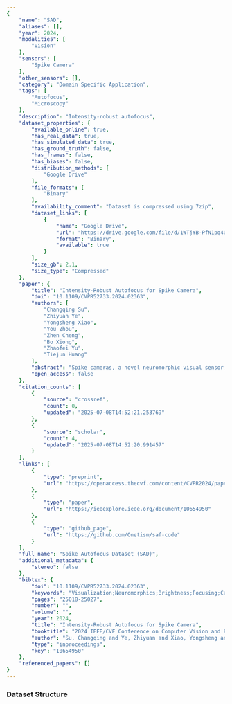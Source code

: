 ```yaml
---
{
    "name": "SAD",
    "aliases": [],
    "year": 2024,
    "modalities": [
        "Vision"
    ],
    "sensors": [
        "Spike Camera"
    ],
    "other_sensors": [],
    "category": "Domain Specific Application",
    "tags": [
        "Autofocus",
        "Microscopy"
    ],
    "description": "Intensity-robust autofocus",
    "dataset_properties": {
        "available_online": true,
        "has_real_data": true,
        "has_simulated_data": true,
        "has_ground_truth": false,
        "has_frames": false,
        "has_biases": false,
        "distribution_methods": [
            "Google Drive"
        ],
        "file_formats": [
            "Binary"
        ],
        "availability_comment": "Dataset is compressed using 7zip",
        "dataset_links": [
            {
                "name": "Google Drive",
                "url": "https://drive.google.com/file/d/1WTjYB-PfN1pq4U7130yWqdImiolAS5Se/view",
                "format": "Binary",
                "available": true
            }
        ],
        "size_gb": 2.1,
        "size_type": "Compressed"
    },
    "paper": {
        "title": "Intensity-Robust Autofocus for Spike Camera",
        "doi": "10.1109/CVPR52733.2024.02363",
        "authors": [
            "Changqing Su",
            "Zhiyuan Ye",
            "Yongsheng Xiao",
            "You Zhou",
            "Zhen Cheng",
            "Bo Xiong",
            "Zhaofei Yu",
            "Tiejun Huang"
        ],
        "abstract": "Spike cameras, a novel neuromorphic visual sensor, can capture full-time spatial information through spike stream, offering ultra-high temporal resolution and an extensive dy-namic range. Autofocus control (AC) plays a pivotal role in a camera to efficiently capture information in challenging real-world scenarios. Nevertheless, due to disparities in data modality and information characteristics compared to frame stream and event stream, the current lack of effi-cient AC methods has made it challenging for spike cam-eras to adapt to intricate real-world conditions. To ad-dress this challenge, we introduce a spike-based autofo-cus framework that includes a spike-specific focus measure called spike dispersion (SD), which effectively mitigates the influence of variations in scene light intensity during the focusing process by leveraging the spike camera's ability to record full-time spatial light intensity. Additionally, the framework integrates a fast search strategy called spike-based goldenfast search (SGFS), allowing rapidfocal positioning without the need for a complete focus range traver-sal. To validate the performance of our method, we have collected a spike-based autofocus dataset (SAD) containing synthetic data and real-world data under varying scene brightness and motion scenarios. Experimental results on these datasets demonstrate that our method offers state-of-the-art accuracy and efficiency. Furthermore, experiments with data captured under varying scene brightness levels illustrate the robustness of our method to changes in light intensity during the focusing process.",
        "open_access": false
    },
    "citation_counts": [
        {
            "source": "crossref",
            "count": 0,
            "updated": "2025-07-08T14:52:21.253769"
        },
        {
            "source": "scholar",
            "count": 4,
            "updated": "2025-07-08T14:52:20.991457"
        }
    ],
    "links": [
        {
            "type": "preprint",
            "url": "https://openaccess.thecvf.com/content/CVPR2024/papers/Su_Intensity-Robust_Autofocus_for_Spike_Camera_CVPR_2024_paper.pdf#page=6.36"
        },
        {
            "type": "paper",
            "url": "https://ieeexplore.ieee.org/document/10654950"
        },
        {
            "type": "github_page",
            "url": "https://github.com/Onetism/saf-code"
        }
    ],
    "full_name": "Spike Autofocus Dataset (SAD)",
    "additional_metadata": {
        "stereo": false
    },
    "bibtex": {
        "doi": "10.1109/CVPR52733.2024.02363",
        "keywords": "Visualization;Neuromorphics;Brightness;Focusing;Cameras;Search problems;Robustness",
        "pages": "25018-25027",
        "number": "",
        "volume": "",
        "year": 2024,
        "title": "Intensity-Robust Autofocus for Spike Camera",
        "booktitle": "2024 IEEE/CVF Conference on Computer Vision and Pattern Recognition (CVPR)",
        "author": "Su, Changqing and Ye, Zhiyuan and Xiao, Yongsheng and Zhou, You and Cheng, Zhen and Xiong, Bo and Yu, Zhaofei and Huang, Tiejun",
        "type": "inproceedings",
        "key": "10654950"
    },
    "referenced_papers": []
}
---
```


### Dataset Structure
